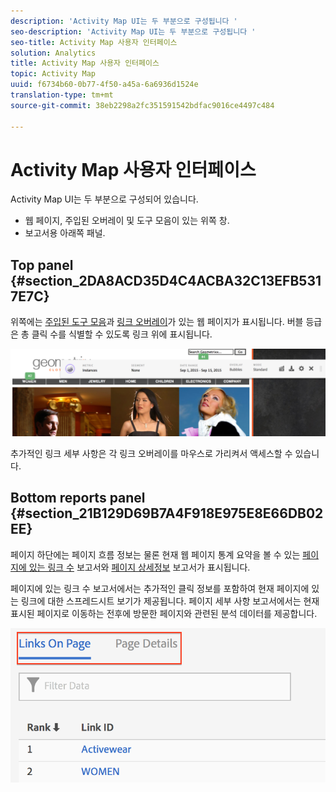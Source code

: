 ```yaml
---
description: 'Activity Map UI는 두 부분으로 구성됩니다 '
seo-description: 'Activity Map UI는 두 부분으로 구성됩니다 '
seo-title: Activity Map 사용자 인터페이스
solution: Analytics
title: Activity Map 사용자 인터페이스
topic: Activity Map
uuid: f6734b60-0b77-4f50-a45a-6a6936d1524e
translation-type: tm+mt
source-git-commit: 38eb2298a2fc351591542bdfac9016ce4497c484

---
```



# Activity Map 사용자 인터페이스

Activity Map UI는 두 부분으로 구성되어 있습니다.

* 웹 페이지, 주입된 오버레이 및 도구 모음이 있는 위쪽 창.
* 보고서용 아래쪽 패널.

## Top panel {#section_2DA8ACD35D4C4ACBA32C13EFB5317E7C}

위쪽에는 [주입된 도구 모음](/help/analyze/activity-map/activitymap-standard-live.md)과 [링크 오버레이](/help/analyze/activity-map/activitymap-gainerslosers.md)가 있는 웹 페이지가 표시됩니다. 버블 등급은 총 클릭 수를 식별할 수 있도록 링크 위에 표시됩니다.

![](assets/top_panel.png)

추가적인 링크 세부 사항은 각 링크 오버레이를 마우스로 가리켜서 액세스할 수 있습니다.

## Bottom reports panel {#section_21B129D69B7A4F918E975E8E66DB02EE}

페이지 하단에는 페이지 흐름 정보는 물론 현재 웹 페이지 통계 요약을 볼 수 있는 [페이지에 있는 링크 수](/help/analyze/activity-map/activitymap-links-report.md) 보고서와 [페이지 상세정보](/help/analyze/activity-map/activitymap-page-flow.md) 보고서가 표시됩니다.

페이지에 있는 링크 수 보고서에서는 추가적인 클릭 정보를 포함하여 현재 페이지에 있는 링크에 대한 스프레드시트 보기가 제공됩니다. 페이지 세부 사항 보고서에서는 현재 표시된 페이지로 이동하는 전후에 방문한 페이지와 관련된 분석 데이터를 제공합니다.

![](assets/bottom_panel.png)

